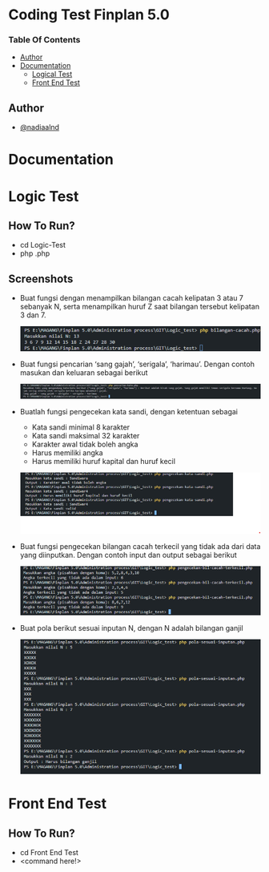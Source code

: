 # Coding Test Finplan 5.0

### Table Of Contents

- [Author](#author)
- [Documentation](#documentation)
  - [Logical Test](#Logic-Test)
  - [Front End Test](#front-end-test)

## Author

- [@nadiaalnd](https://github.com/nadiaalnd)

# Documentation

# Logic Test

## How To Run?

- cd Logic-Test
- php <name-file>.php

## Screenshots

- Buat fungsi dengan menampilkan bilangan cacah kelipatan 3 atau 7 sebanyak N, serta menampilkan huruf Z saat bilangan tersebut kelipatan 3 dan 7.

  ![No 1](./Logic_Test/Screenshoots/bilangan-cacah.png)

- Buat fungsi pencarian ‘sang gajah’, ‘serigala’, ‘harimau’.
  Dengan contoh masukan dan keluaran sebagai berikut

  ![No 2](./Logic_Test/Screenshoots/cari-kata.png)

- Buatlah fungsi pengecekan kata sandi, dengan ketentuan sebagai

  - Kata sandi minimal 8 karakter
  - Kata sandi maksimal 32 karakter
  - Karakter awal tidak boleh angka
  - Harus memiliki angka
  - Harus memiliki huruf kapital dan huruf kecil

  ![No 3](./Logic_Test/Screenshoots/Kata-sandi.png)

- Buat fungsi pengecekan bilangan cacah terkecil yang tidak ada dari data yang diinputkan. Dengan contoh input dan output sebagai berikut

  ![No 4](./Logic_Test/Screenshoots/bilangan-terkecil.png)

- Buat pola berikut sesuai inputan N, dengan N adalah bilangan ganjil

  ![No 4](./Logic_Test/Screenshoots/pattern.png)

# Front End Test

## How To Run?

- cd Front End Test
- <command here!>
